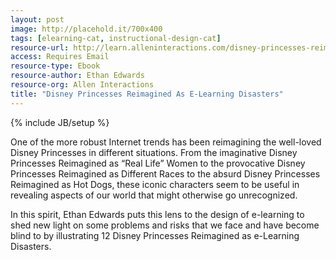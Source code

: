 ```yaml
---
layout: post
image: http://placehold.it/700x400
tags: [elearning-cat, instructional-design-cat]
resource-url: http://learn.alleninteractions.com/disney-princesses-reimagined-as-elearning-disasters
access: Requires Email
resource-type: Ebook
resource-author: Ethan Edwards
resource-org: Allen Interactions
title: "Disney Princesses Reimagined As E-Learning Disasters"
---
```

{% include JB/setup %}

One of the more robust Internet trends has been reimagining the well-loved Disney Princesses in different situations. From the imaginative Disney Princesses Reimagined as “Real Life” Women to the provocative Disney Princesses Reimagined as Different Races to the absurd Disney Princesses Reimagined as Hot Dogs, these iconic characters seem to be useful in revealing aspects of our world that might otherwise go unrecognized.

In this spirit, Ethan Edwards puts this lens to the design of e-learning to shed new light on some problems and risks that we face and have become blind to by illustrating 12 Disney Princesses Reimagined as e-Learning Disasters.
